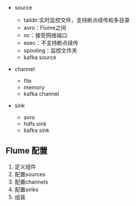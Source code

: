 - source
  - taildir:实时监控文件，支持断点续传和多目录
  - avro：Flume之间
  - nc：接受网络端口
  - exec：不支持断点续传
  - spooling：监控文件夹
  - kafka source

- channel
  - file
  - memory
  - kafka channel

- sink
  - avro
  - hdfs sink
  - kafka sink
  
## Flume 配置

1. 定义组件
2. 配置sources
3. 配置channels
4. 配置sinks
5. 组装